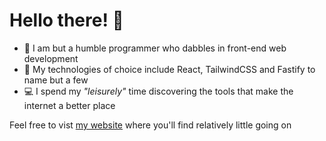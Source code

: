# Hello there! 🚀

- 🧙 I am but a humble programmer who dabbles in front-end web development
- 🌱 My technologies of choice include React, TailwindCSS and Fastify to name but a few
- 💻 I spend my *"leisurely"* time discovering the tools that make the internet a better place

Feel free to vist [my website](https://sizwe.vercel.app/) where you'll find relatively little going on

